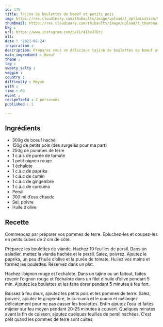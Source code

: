 ```yaml
---
id: 175
title: Tajine de boulettes de boeuf et petits pois
img: https://res.cloudinary.com/thibaults/image/upload/t_optimisation/v1614202868/Recipes/20210224_tajine_boulettes_petits_pois.jpg
thumbnail: https://res.cloudinary.com/thibaults/image/upload/t_thumbnail_josie/v1614202868/Recipes/20210224_tajine_boulettes_petits_pois.jpg
bkg : 
url: https://www.instagram.com/p/CLr4IbvJ7Dr/
alt: 
date : '2021-02-24'
inspiration : 
description: Préparez vous un délicieux tajine de boulettes de boeuf avec des petits pois pour réchauffer vos soirées d'hiver
main_ingredient : Boeuf
theme : 
tag : 
sweety_salty : 
veggie :
country : 
difficulty : Moyen
with : 
time : 60
event : 
recipeYield : 2 personnes
published : 1

---
```


## Ingrédients
- 300g de boeuf haché
- 150g de petits pois (des surgelés pour ma part)
- 250g de pommes de terre
- 1 c.à.s de purée de tomate
- 1 petit oignon rouge
- 1 échalote
- 1 c.à.c de paprika
- 1 c.à.c de cumin
- 1 c.à.c de gingembre
- 1 c.à.c de curcuma
- Persil
- 300 ml  d’eau chaude
- Sel, poivre
- Huile d’olive

## Recette
Commencez par préparer vos pommes de terre. Epluchez-les et coupez-les en petits cubes de 2 cm de côté.

Préparez les boulettes de viande. Hachez 10 feuilles de persil. Dans un saladier, mettez la viande hachée et le persil. Salez, poivrez. Ajoutez le paprika, un peu d’huile d’olive et la purée de tomate. Huilez vos mains et formez les boulettes. Réservez dans un plat.

Hachez l’oignon rouge et l’echalote. Dans un tajine ou un faitout, faites revenir l’oignon rouge et l’échalote dans un filet d’huile d’olive pendant 5 min. Ajoutez les boulettes et les faire dorer pendant 5 minutes à feu fort.

Baissez à feu doux, ajoutez les petits pois et les pommes de terre. Salez, poivrez, ajoutez le gingembre, le curcuma et le cumin et mélangez délicatement pour ne pas casser les boulettes. Enfin ajoutez l’eau et faites mijoter sur feu moyen pendant 20-25 minutes à couvert. Quelques minutes avant la fin de cuisson, ajoutez quelques feuilles de persil hachées. C’est prêt quand les pommes de terre sont cuites.